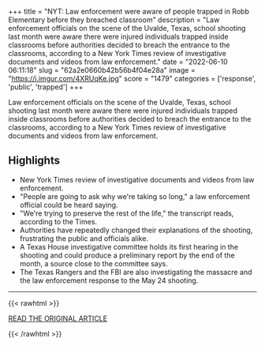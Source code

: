 +++
title = "NYT: Law enforcement were aware of people trapped in Robb Elementary before they breached classroom"
description = "Law enforcement officials on the scene of the Uvalde, Texas, school shooting last month were aware there were injured individuals trapped inside classrooms before authorities decided to breach the entrance to the classrooms, according to a New York Times review of investigative documents and videos from law enforcement."
date = "2022-06-10 06:11:18"
slug = "62a2e0660b42b56b4f04e28a"
image = "https://i.imgur.com/4XRUqKe.jpg"
score = "1479"
categories = ['response', 'public', 'trapped']
+++

Law enforcement officials on the scene of the Uvalde, Texas, school shooting last month were aware there were injured individuals trapped inside classrooms before authorities decided to breach the entrance to the classrooms, according to a New York Times review of investigative documents and videos from law enforcement.

## Highlights

- New York Times review of investigative documents and videos from law enforcement.
- "People are going to ask why we're taking so long," a law enforcement official could be heard saying.
- "We're trying to preserve the rest of the life," the transcript reads, according to the Times.
- Authorities have repeatedly changed their explanations of the shooting, frustrating the public and officials alike.
- A Texas House investigative committee holds its first hearing in the shooting and could produce a preliminary report by the end of the month, a source close to the committee says.
- The Texas Rangers and the FBI are also investigating the massacre and the law enforcement response to the May 24 shooting.

---

{{< rawhtml >}}
  <p class="article-category">
    <a target="_blank" href="https://edition.cnn.com/2022/06/09/us/uvalde-texas-shooting-officers-classroom/index.html">READ THE ORIGINAL ARTICLE</a>
  </p>
{{< /rawhtml >}}
